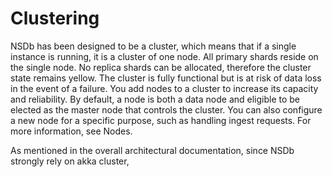 # Clustering

NSDb has been designed to be a cluster, which means that if a single instance is running, it is a cluster of one node. 
All primary shards reside on the single node. 
No replica shards can be allocated, therefore the cluster state remains yellow. The cluster is fully functional but is at risk of data loss in the event of a failure.
You add nodes to a cluster to increase its capacity and reliability. By default, a node is both a data node and eligible to be elected as the master node that controls the cluster. You can also configure a new node for a specific purpose, such as handling ingest requests. For more information, see Nodes.

As mentioned in the overall architectural documentation, since NSDb strongly rely on akka cluster,